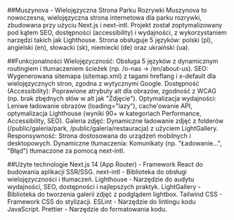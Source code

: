 ##Muszynova - Wielojęzyczna Strona Parku Rozrywki
Muszynova to nowoczesna, wielojęzyczna strona internetowa dla parku rozrywki, zbudowana przy użyciu Next.js i next-intl. Projekt został zoptymalizowany pod kątem SEO, dostępności (accessibility) i wydajności, z wykorzystaniem narzędzi takich jak Lighthouse. Strona obsługuje 5 języków: polski (pl), angielski (en), słowacki (sk), niemiecki (de) oraz ukraiński (ua).

##Funkcjonalności
Wielojęzyczność: Obsługa 5 języków z dynamicznym routingiem i tłumaczeniem ścieżek (np. /o-nas → /en/about-us).
SEO: Wygenerowana sitemapa (sitemap.xml) z tagami hreflang i x-default dla wielojęzycznych stron, zgodna z wytycznymi Google.
Dostępność (Accessibility): Poprawione atrybuty alt dla obrazów, zgodność z WCAG (np. brak zbędnych słów w alt jak "Zdjęcie").
Optymalizacja wydajności: Leniwe ładowanie obrazów (loading="lazy"), cache'owanie API, optymalizacja Lighthouse (wyniki 90+ w kategoriach Performance, Accessibility, SEO).
Galeria zdjęć: Dynamiczne ładowanie zdjęć z folderów (/public/galeria/park, /public/galeria/restauracja) z użyciem LightGallery.
Responsywność: Strona dostosowana do urządzeń mobilnych i desktopowych.
Dynamiczne tłumaczenia: Komunikaty (np. "Ładowanie...", "Błąd") tłumaczone za pomocą next-intl.

##Użyte technologie
Next.js 14 (App Router) - Framework React do budowania aplikacji SSR/SSG.
next-intl - Biblioteka do obsługi wielojęzyczności i tłumaczeń.
Lighthouse - Narzędzie do audytu wydajności, SEO, dostępności i najlepszych praktyk.
LightGallery - Biblioteka do tworzenia galerii zdjęć z podglądem lightbox.
Tailwind CSS - Framework CSS do stylizacji.
ESLint - Narzędzie do lintingu kodu JavaScript.
Prettier - Narzędzie do formatowania kodu.

